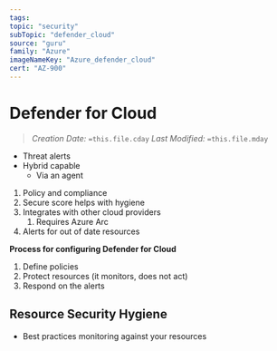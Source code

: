 ```yaml
---
tags:
topic: "security"
subTopic: "defender_cloud"
source: "guru"
family: "Azure"
imageNameKey: "Azure_defender_cloud"
cert: "AZ-900"
---
```

# Defender for Cloud
> *Creation Date:* `=this.file.cday`
> *Last Modified:* `=this.file.mday`

- Threat alerts
- Hybrid capable
	- Via an agent
1. Policy and compliance
2. Secure score helps with hygiene
3. Integrates with other cloud providers
	1. Requires Azure Arc
4. Alerts for out of date resources

**Process for configuring Defender for Cloud**
1. Define policies
2. Protect resources (it monitors, does not act)
3. Respond on the alerts

## Resource Security Hygiene
- Best practices monitoring against your resources